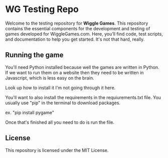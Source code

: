 # WG Testing Repo


Welcome to the testing repository for **Wiggle Games**. This repository contains the essential components for the development and testing of games developed for WiggleGames.com. Here, you’ll find code, test scripts, and documentation to help you get started. It's not that hard, really.

## Running the game

You'll need Python installed because well the games are written in Python. If we want to run them on a website then they need to be written in Javascript, which is less easy on the brain.

Look up how to install it I'm not going through it here.

You'll want to also install the requirements in the requiurements.txt file. You usually use "pip" in the terminal to download packages.

ex.
"pip install pygame"

Once that's finished all you need to do is run the file.

## License

This repository is licensed under the MIT License.
